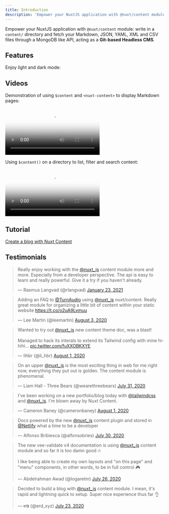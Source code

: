 ```yaml
---
title: Introduction
description: 'Empower your NuxtJS application with @nuxt/content module: write in a content/ directory and fetch your Markdown, JSON, YAML and CSV files through a MongoDB like API, acting as a Git-based Headless CMS.'
---
```


Empower your NuxtJS application with `@nuxt/content` module: write in a `content/` directory and fetch your Markdown, JSON, YAML, XML and CSV files through a MongoDB like API, acting as a **Git-based Headless CMS**.

## Features

<list :items="features"></list>

<p class="flex items-center">Enjoy light and dark mode:&nbsp;<app-color-switcher class="inline-flex ml-2"></app-color-switcher></p>

## Videos

Demonstration of using `$content` and `<nuxt-content>` to display Markdown pages:

<video poster="https://res.cloudinary.com/nuxt/video/upload/v1588091670/nuxt-content_wxnjje.jpg" loop playsinline controls>
  <source src="https://res.cloudinary.com/nuxt/video/upload/q_auto/v1588091670/nuxt-content_wxnjje.webm" type="video/webm" />
  <source src="https://res.cloudinary.com/nuxt/video/upload/q_auto/v1588091670/nuxt-content_wxnjje.mp4" type="video/mp4" />
  <source src="https://res.cloudinary.com/nuxt/video/upload/q_auto/v1588091670/nuxt-content_wxnjje.ogv" type="video/ogg" />
</video>

Using `$content()` on a directory to list, filter and search content:

<video poster="https://res.cloudinary.com/nuxt/video/upload/v1588095794/nuxt-content-movies_c0cq9p.jpg" loop playsinline controls>
  <source src="https://res.cloudinary.com/nuxt/video/upload/q_auto/v1588095794/nuxt-content-movies_c0cq9p.webm" type="video/webm" />
  <source src="https://res.cloudinary.com/nuxt/video/upload/q_auto/v1588095794/nuxt-content-movies_c0cq9p.mp4" type="video/mp4" />
  <source src="https://res.cloudinary.com/nuxt/video/upload/q_auto/v1588095794/nuxt-content-movies_c0cq9p.ogv" type="video/ogg" />
</video>

## Tutorial

[Create a blog with Nuxt Content](https://nuxtjs.org/blog/creating-blog-with-nuxt-content)

## Testimonials

<blockquote class="twitter-tweet"><p lang="en" dir="ltr">Really enjoy working with the <a href="https://twitter.com/nuxt_js?ref_src=twsrc%5Etfw">@nuxt_js</a> content module more and more. Especially from a developer perspective. The api is easy to learn and really powerful. Give it a try if you haven&#39;t already.</p>&mdash; Rasmus Langvad (@rlangvad) <a href="https://twitter.com/rlangvad/status/1352940444200669186?ref_src=twsrc%5Etfw">January 23, 2021</a></blockquote>

<blockquote class="twitter-tweet"><p lang="en" dir="ltr">Adding an FAQ to <a href="https://twitter.com/turnaudio?ref_src=twsrc%5Etfw">@TurnAudio</a> using <a href="https://twitter.com/nuxt_js?ref_src=twsrc%5Etfw">@nuxt_js</a> nuxt/content. Really great module for organizing a little bit of content within your static website <a href="https://t.co/o2uA9Lvmuu">https://t.co/o2uA9Lvmuu</a></p>&mdash; Lee Martin (@leemartin) <a href="https://twitter.com/leemartin/status/1290374428107341830?ref_src=twsrc%5Etfw">August 3, 2020</a></blockquote>

<blockquote class="twitter-tweet"><p lang="en" dir="ltr">Wanted to try out <a href="https://twitter.com/nuxt_js?ref_src=twsrc%5Etfw">@nuxt_js</a> new content theme doc, was a blast!<br><br>Managed to hack its interals to extend its Tailwind config with mine hihihi... <a href="https://t.co/fuXXOBKXYE">pic.twitter.com/fuXXOBKXYE</a></p>&mdash; lihbr (@li_hbr) <a href="https://twitter.com/li_hbr/status/1289536277897834497?ref_src=twsrc%5Etfw">August 1, 2020</a></blockquote>

<blockquote class="twitter-tweet"><p lang="en" dir="ltr">On an upper <a href="https://twitter.com/nuxt_js?ref_src=twsrc%5Etfw">@nuxt_js</a> is the most exciting thing in web for me right now, everything they put out is golden. The content module is phenomenal.</p>&mdash; Liam Hall - Three Bears (@wearethreebears) <a href="https://twitter.com/wearethreebears/status/1289345099214725120?ref_src=twsrc%5Etfw">July 31, 2020</a></blockquote>

<blockquote class="twitter-tweet"><p lang="en" dir="ltr">I&#39;ve been working on a new portfolio/blog today with <a href="https://twitter.com/tailwindcss?ref_src=twsrc%5Etfw">@tailwindcss</a> and <a href="https://twitter.com/nuxt_js?ref_src=twsrc%5Etfw">@nuxt_js</a>. I&#39;m blown away by Nuxt Content.</p>&mdash; Cameron Baney (@cameronbaney) <a href="https://twitter.com/cameronbaney/status/1289671455559413761?ref_src=twsrc%5Etfw">August 1, 2020</a></blockquote>

<blockquote class="twitter-tweet"><p lang="en" dir="ltr">Docs powered by the new <a href="https://twitter.com/nuxt_js?ref_src=twsrc%5Etfw">@nuxt_js</a> content plugin and stored in <a href="https://twitter.com/Netlify?ref_src=twsrc%5Etfw">@Netlify</a> what a time to be a developer</p>&mdash; Alfonso Bribiesca (@alfonsobries) <a href="https://twitter.com/alfonsobries/status/1288653236833062913?ref_src=twsrc%5Etfw">July 30, 2020</a></blockquote>

<blockquote class="twitter-tweet"><p lang="en" dir="ltr">The new vee-validate v4 documentation is using <a href="https://twitter.com/nuxt_js?ref_src=twsrc%5Etfw">@nuxt_js</a> content module and so far it is too damn good 🔥<br><br>I like being able to create my own layouts and &quot;on this page&quot; and &quot;menu&quot; components, in other words, to be in full control 🎮</p>&mdash; Abdelrahman Awad (@logaretm) <a href="https://twitter.com/logaretm/status/1287526576847048705?ref_src=twsrc%5Etfw">July 26, 2020</a></blockquote>

<blockquote class="twitter-tweet"><p lang="en" dir="ltr">Decided to build a blog with <a href="https://twitter.com/nuxt_js?ref_src=twsrc%5Etfw">@nuxt_js</a> content module. I mean, it&#39;s rapid and lightning quick to setup. Super nice experience thus far 👌</p>&mdash; 𝖊𝖗𝖉 (@erd_xyz) <a href="https://twitter.com/erd_xyz/status/1286395125447483394?ref_src=twsrc%5Etfw">July 23, 2020</a></blockquote>
